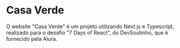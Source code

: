 # Casa Verde
O website "Casa Verde" é um projeto utilizando Next.js e Typescript, realizado para o desafio "7 Days of React", do DevSoutinho, que é fornecido pela Alura.